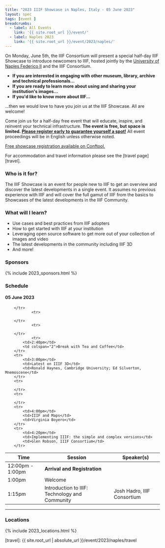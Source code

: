 ```yaml
---
title: "2023 IIIF Showcase in Naples, Italy - 05 June 2023"
layout: spec
tags: [event ]
breadcrumbs:
  - label: All Events
    link: '{{ site.root_url }}/event/'
  - label: Naples 2023
    link: '{{ site.root_url }}/event/2023/naples/'
---
```



On Monday, June 5th, the IIIF Consortium will present a special half-day IIIF Showcase to introduce newcomers to IIIF,  hosted jointly by the [University of Naples Federico II](http://www.international.unina.it/) and the IIIF Consortium.

* **If you are interested in engaging with other museum, library, archive and technical professionals...**
* **If you are ready to learn more about using and sharing your institution's images...**
* **If you'd like to know more about IIIF...**

...then we would love to have you join us at the IIIF Showcase. All are welcome!

Come join us for a half-day free event that will educate, inspire, and reinvent your technical infrastructure. **The event is free, but space is limited. [Please register early to guarantee yourself a spot!](https://www.conftool.org/iiif2023/index.php?page=index)** All event proceedings will be in English unless otherwise noted. 

[Free showcase registration available on Conftool.](https://www.conftool.org/iiif2023/index.php?page=index)

For accommodation and travel information please see the [travel page][travel].


### Who is it for?

The IIIF Showcase is an event for people new to IIIF to get an overview and discover the latest developments in a single event. It assumes no previous experience with IIIF and will cover the full gamut of IIIF from the basics to Showcases of the latest developments in the IIIF Community. 

### What will I learn?

* Use cases and best practices from IIIF adopters
* How to get started with IIIF at your institution
* Leveraging open source software to get more out of your collection of images and video
* The latest developments in the community including IIIF 3D
* And more!

### Sponsors

{% include 2023_sponsors.html %}

### Schedule

#### 05 June 2023

<table class="api-table">
    <thead>
        <tr>
            <th>Time</th>
            <th>Session</th>
            <th>Speaker(s)</th>
        </tr>
    </thead>
    <tbody>
        <tr>
            <td>12:00pm - 1:00pm</td>
            <td colspan="2"><b>Arrival and Registration</b></td>
        </tr>
        <tr>
            <td>1:00pm</td>
            <td>Welcome</td>
            <td></td>
        </tr>
        <tr>
            <td>1:15pm</td>
            <td>Introduction to IIIF: Technology and Community</td>
            <td>Josh Hadro, IIIF Consortium</td>
        </tr>
        <tr>
           
        </tr>
                <tr>
           
        </tr>
                <tr>
           
        </tr>
                <tr>
            <td>2:40pm</td>
            <td colspan="2">Break with Tea and Coffee</td>
        </tr>
        <tr>
            <td>3:00pm</td>
            <td>Latest on IIIF 3D</td>
            <td>Ronald Haynes, Cambridge University; Ed Silverton, Mnemoscene</td>
        </tr>
        <tr>

        </tr>
        <tr>

        </tr>
        <tr>
            <td>4:00pm</td>
            <td>IIIF and Maps</td>
            <td>Virginia Boyero</td>
        </tr>
        <tr>
            <td>4:20pm</td>
            <td>Implementing IIIF: the simple and complex versions</td>
            <td>Glen Robson, IIIF Consortium</td>
        </tr>
</tbody>
</table>

---




### Locations

{% include 2023_locations.html %} 


[travel]:  {{ site.root_url | absolute_url }}/event/2023/naples/travel
